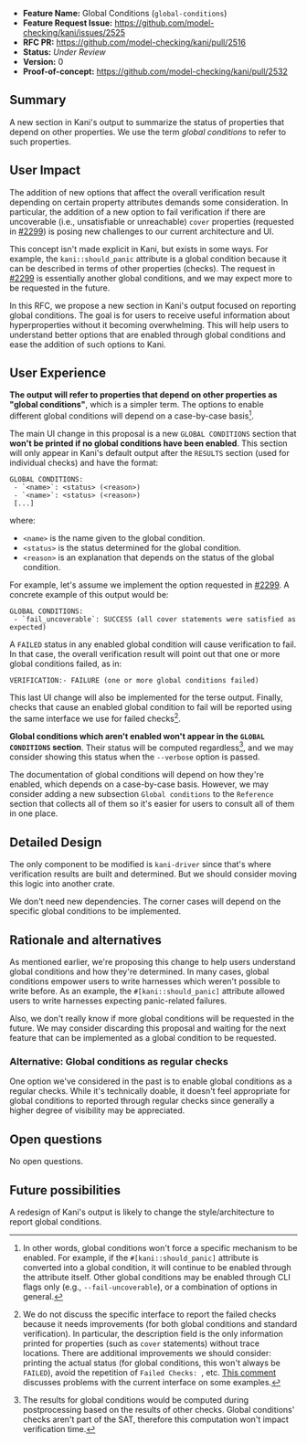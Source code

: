 - **Feature Name:** Global Conditions (`global-conditions`)
- **Feature Request Issue:** <https://github.com/model-checking/kani/issues/2525>
- **RFC PR:** <https://github.com/model-checking/kani/pull/2516>
- **Status:** *Under Review*
- **Version:** 0
- **Proof-of-concept:** <https://github.com/model-checking/kani/pull/2532>

## Summary

A new section in Kani's output to summarize the status of properties that depend on other properties. We use the term *global conditions* to refer to such properties. 

## User Impact

The addition of new options that affect the overall verification result depending on certain property attributes demands some consideration.
In particular, the addition of a new option to fail verification if there are uncoverable (i.e., unsatisfiable or unreachable) `cover` properties (requested in [#2299](https://github.com/model-checking/kani/issues/2299)) is posing new challenges to our current architecture and UI.

This concept isn't made explicit in Kani, but exists in some ways.
For example, the `kani::should_panic` attribute is a global condition because it can be described in terms of other properties (checks).
The request in [#2299](https://github.com/model-checking/kani/issues/2299) is essentially another global conditions, and we may expect more to be requested in the future.

In this RFC, we propose a new section in Kani's output focused on reporting global conditions.
The goal is for users to receive useful information about hyperproperties without it becoming overwhelming.
This will help users to understand better options that are enabled through global conditions and ease the addition of such options to Kani.

## User Experience

**The output will refer to properties that depend on other properties as "global conditions"**, which is a simpler term.
The options to enable different global conditions will depend on a case-by-case basis[^enable-options].

The main UI change in this proposal is a new `GLOBAL CONDITIONS` section that **won't be printed if no global conditions have been enabled**.
This section will only appear in Kani's default output after the `RESULTS` section (used for individual checks) and have the format:

```
GLOBAL CONDITIONS:
 - `<name>`: <status> (<reason>)
 - `<name>`: <status> (<reason>)
 [...]
```

where:
  - `<name>` is the name given to the global condition.
  - `<status>` is the status determined for the global condition.
  - `<reason>` is an explanation that depends on the status of the global condition.

For example, let's assume we implement the option requested in [#2299](https://github.com/model-checking/kani/issues/2299).
A concrete example of this output would be:

```
GLOBAL CONDITIONS:
 - `fail_uncoverable`: SUCCESS (all cover statements were satisfied as expected)
```

A `FAILED` status in any enabled global condition will cause verification to fail.
In that case, the overall verification result will point out that one or more global conditions failed, as in:

```
VERIFICATION:- FAILURE (one or more global conditions failed)
```

This last UI change will also be implemented for the terse output.
Finally, checks that cause an enabled global condition to fail will be reported using the same interface we use for failed checks[^failed-checks].

**Global conditions which aren't enabled won't appear in the `GLOBAL CONDITIONS` section**.
Their status will be computed regardless[^status-computation], and we may consider showing this status when the `--verbose` option is passed.

The documentation of global conditions will depend on how they're enabled, which depends on a case-by-case basis.
However, we may consider adding a new subsection `Global conditions` to the `Reference` section that collects all of them so it's easier for users to consult all of them in one place.

## Detailed Design

The only component to be modified is `kani-driver` since that's where verification results are built and determined.
But we should consider moving this logic into another crate.

We don't need new dependencies.
The corner cases will depend on the specific global conditions to be implemented.

## Rationale and alternatives

As mentioned earlier, we're proposing this change to help users understand global conditions and how they're determined.
In many cases, global conditions empower users to write harnesses which weren't possible to write before.
As an example, the `#[kani::should_panic]` attribute allowed users to write harnesses expecting panic-related failures.

Also, we don't really know if more global conditions will be requested in the future.
We may consider discarding this proposal and waiting for the next feature that can be implemented as a global condition to be requested.

### Alternative: Global conditions as regular checks

One option we've considered in the past is to enable global conditions as a regular checks.
While it's technically doable, it doesn't feel appropriate for global conditions to reported through regular checks since generally a higher degree of visibility may be appreciated.

## Open questions

No open questions.

## Future possibilities

A redesign of Kani's output is likely to change the style/architecture to report global conditions.

[^status-computation]: The results for global conditions would be computed during postprocessing based on the results of other checks.
Global conditions' checks aren't part of the SAT, therefore this computation won't impact verification time.

[^failed-checks]: We do not discuss the specific interface to report the failed checks because it needs improvements (for both global conditions and standard verification).
In particular, the description field is the only information printed for properties (such as `cover` statements) without trace locations.
There are additional improvements we should consider: printing the actual status (for global conditions, this won't always be `FAILED`), avoid the repetition of `Failed Checks: `, etc.
[This comment](https://github.com/model-checking/kani/pull/2516#issuecomment-1597524184) discusses problems with the current interface on some examples.

[^enable-options]: In other words, global conditions won't force a specific mechanism to be enabled.
For example, if the `#[kani::should_panic]` attribute is converted into a global condition, it will continue to be enabled through the attribute itself.
Other global conditions may be enabled through CLI flags only (e.g., `--fail-uncoverable`), or a combination of options in general.
